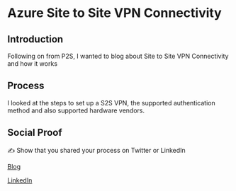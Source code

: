 # Azure Site to Site VPN Connectivity

## Introduction

Following on from P2S, I wanted to blog about Site to Site VPN Connectivity and how it works

## Process

I looked at the steps to set up a S2S VPN, the supported authentication method and also supported hardware vendors.

## Social Proof

✍️ Show that you shared your process on Twitter or LinkedIn

[Blog](https://michaeldurkan.com/2021/11/16/100daysofcloud-day13-azures2svpn/)

[LinkedIn](https://www.linkedin.com/posts/michael-durkan-1a72a759_100-days-of-cloud-day-13azure-site-to-site-activity-6855615969084141568-JgVw)
